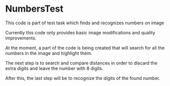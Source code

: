 # NumbersTest
This code is part of test task which finds and recognizes numbers on image

Currently this code only provides basic image modifications and quality improvements.

At the moment, a part of the code is being created that will search for all the numbers in the image and highlight them.

The next step is to search and compare distances in order to discard the extra digits and leave the number with 8 digits.

After this, the last step will be to recognize the digits of the found number.